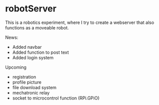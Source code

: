 # robotServer
This is a robotics experiment, where I try to create a webserver that also functions as a moveable robot.

News:
- Added navbar
- Added function to post text
- Added login system

Upcoming
- registration
- profile picture
- file download system
- mechatronic relay
- socket to microcontrol function (RPi.GPiO)
